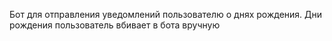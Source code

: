 Бот для отправления уведомлений пользователю о днях рождения. Дни рождения пользователь вбивает в бота вручную

